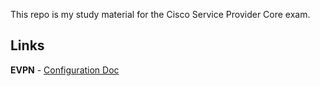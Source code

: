 This repo is my study material for the Cisco Service Provider Core exam.

## Links
**EVPN** - [Configuration Doc](https://www.cisco.com/c/en/us/td/docs/routers/asr9000/software/asr9k-r6-2/lxvpn/configuration/guide/b-l2vpn-cg-asr9000-62x/b-l2vpn-cg-asr9000-62x_chapter_01011.html?referring_site=RE&pos=2&page=https://www.cisco.com/c/en/us/products/collateral/routers/asr-9000-series-aggregation-services-routers/whitepaper_c11-731864.html)

